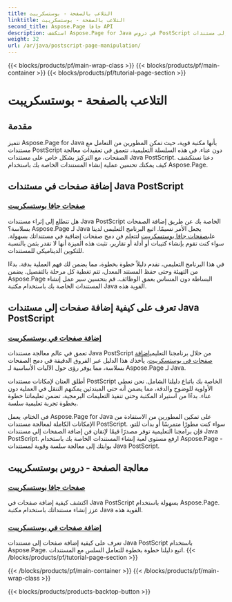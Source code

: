 ```yaml
---
title: التلاعب بالصفحة - بوستسكريبت
linktitle: التلاعب بالصفحة - بوستسكريبت
second_title: Aspose.Page جافا API
description: استكشف Aspose.Page for Java في دروس PostScript التعليمية. قم بإضافة صفحات بسهولة إلى مستندات Java PostScript الخاصة بك مع إرشادات خطوة بخطوة للمعالجة السلسة.
weight: 32
url: /ar/java/postscript-page-manipulation/
---
```


{{< blocks/products/pf/main-wrap-class >}}
{{< blocks/products/pf/main-container >}}
{{< blocks/products/pf/tutorial-page-section >}}

# التلاعب بالصفحة - بوستسكريبت


## مقدمة

تتميز Aspose.Page for Java بأنها مكتبة قوية، حيث تمكن المطورين من التعامل مع مستندات PostScript دون عناء. في هذه السلسلة التعليمية، نتعمق في تعقيدات معالجة الصفحات، مع التركيز بشكل خاص على مستندات Java PostScript. دعنا نستكشف كيف يمكنك تحسين عملية إنشاء المستندات الخاصة بك باستخدام Aspose.Page.

## إضافة صفحات في مستندات Java PostScript

### [صفحات جافا بوستسكريبت](./add-pages1/)

 هل تتطلع إلى إثراء مستندات Java PostScript الخاصة بك عن طريق إضافة الصفحات بسلاسة؟ Aspose.Page لـ Java يجعل الأمر نسيمًا. اتبع البرنامج التعليمي لدينا على[صفحات جافا بوستسكريبت](./add-pages1/) لتتعلم فن دمج صفحات إضافية في مستنداتك بسهولة. سواء كنت تقوم بإنشاء كتيبات أو أدلة أو تقارير، تثبت هذه الميزة أنها لا تقدر بثمن بالنسبة للتكوين الديناميكي للمستندات.

في هذا البرنامج التعليمي، نقدم دليلاً خطوة بخطوة، مما يضمن لك فهم العملية بدقة. بدءًا من التهيئة وحتى حفظ المستند المعدل، تتم تغطية كل مرحلة بالتفصيل. يضمن Aspose.Page البساطة دون المساس بعمق الوظائف. قم بتحسين سير عمل إنشاء المستندات الخاصة بك باستخدام مكتبة Java القوية هذه.

## تعرف على كيفية إضافة صفحات إلى مستندات Java PostScript

### [إضافة صفحات في بوستسكريبت](./add-pages2/)

 تعمق في عالم معالجة مستندات Java PostScript من خلال برنامجنا التعليمي[إضافة صفحات في بوستسكريبت](./add-pages2/). يأخذك هذا الدليل عبر الفروق الدقيقة في دمج الصفحات بسلاسة، مما يوفر رؤى حول الآليات الأساسية لـ Aspose.Page لـ Java.

أطلق العنان لإمكانات مستندات PostScript الخاصة بك باتباع دليلنا الشامل. نحن نعطي الأولوية للوضوح والدقة، مما يضمن أنه حتى المبتدئين يمكنهم التنقل في العملية دون عناء. بدءًا من استيراد المكتبة وحتى تنفيذ التعليمات البرمجية، تضمن تعليماتنا خطوة بخطوة تجربة تعليمية سلسة.

في الختام، يعمل Aspose.Page for Java على تمكين المطورين من الاستفادة من الإمكانات الكاملة لمعالجة مستندات PostScript. سواء كنت مطورًا متمرسًا أو بدأت للتو، فإن برامجنا التعليمية توفر مصدرًا قيمًا لإتقان فن إضافة الصفحات إلى مستندات Java PostScript. ارفع مستوى لعبة إنشاء المستندات الخاصة بك باستخدام Aspose.Page - بوابتك إلى معالجة سلسة وقوية لمستندات Java PostScript.
## معالجة الصفحة - دروس بوستسكريبت
### [صفحات جافا بوستسكريبت](./add-pages1/)
اكتشف كيفية إضافة صفحات في Java PostScript بسهولة باستخدام Aspose.Page. عزز إنشاء مستنداتك باستخدام مكتبة Java القوية هذه.
### [إضافة صفحات في بوستسكريبت](./add-pages2/)
تعرف على كيفية إضافة صفحات إلى مستندات Java PostScript باستخدام Aspose.Page. اتبع دليلنا خطوة بخطوة للتعامل السلس مع المستندات.
{{< /blocks/products/pf/tutorial-page-section >}}

{{< /blocks/products/pf/main-container >}}
{{< /blocks/products/pf/main-wrap-class >}}

{{< blocks/products/products-backtop-button >}}
